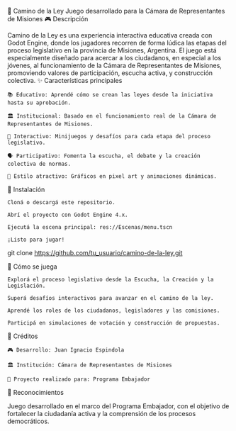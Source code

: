 📜 Camino de la Ley
Juego desarrollado para la Cámara de Representantes de Misiones
🎮 Descripción

Camino de la Ley es una experiencia interactiva educativa creada con Godot Engine, donde los jugadores recorren de forma lúdica las etapas del proceso legislativo en la provincia de Misiones, Argentina. El juego está especialmente diseñado para acercar a los ciudadanos, en especial a los jóvenes, al funcionamiento de la Cámara de Representantes de Misiones, promoviendo valores de participación, escucha activa, y construcción colectiva.
✨ Características principales

    📚 Educativo: Aprendé cómo se crean las leyes desde la iniciativa hasta su aprobación.

    🏛️ Institucional: Basado en el funcionamiento real de la Cámara de Representantes de Misiones.

    🧩 Interactivo: Minijuegos y desafíos para cada etapa del proceso legislativo.

    🗣️ Participativo: Fomenta la escucha, el debate y la creación colectiva de normas.

    🎨 Estilo atractivo: Gráficos en pixel art y animaciones dinámicas.
🚀 Instalación

    Cloná o descargá este repositorio.

    Abrí el proyecto con Godot Engine 4.x.

    Ejecutá la escena principal: res://Escenas/menu.tscn

    ¡Listo para jugar!

git clone https://github.com/tu_usuario/camino-de-la-ley.git

🎯 Cómo se juega

    Explorá el proceso legislativo desde la Escucha, la Creación y la Legislación.

    Superá desafíos interactivos para avanzar en el camino de la ley.

    Aprendé los roles de los ciudadanos, legisladores y las comisiones.

    Participá en simulaciones de votación y construcción de propuestas.

📢 Créditos

    🎮 Desarrollo: Juan Ignacio Espindola

    🏛️ Institución: Cámara de Representantes de Misiones

    👥 Proyecto realizado para: Programa Embajador

🏅 Reconocimientos

Juego desarrollado en el marco del Programa Embajador, con el objetivo de fortalecer la ciudadanía activa y la comprensión de los procesos democráticos.
